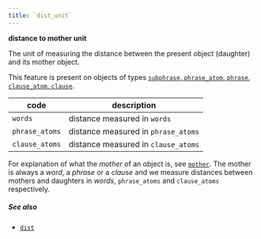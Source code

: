```yaml
---
title: `dist_unit`
---
```


**distance to mother unit**


The unit of measuring the distance between the present object (daughter) and its mother object.

This feature is present on objects of types
[`subphrase`, `phrase_atom`, `phrase`, `clause_atom`, `clause`](otype.md).

code|description
---|---
`words`       |distance measured in `words`
`phrase_atoms`|distance measured in `phrase_atoms`
`clause_atoms`|distance measured in `clause_atoms`

For explanation of what the *mother* of an object is, see [`mother`](mother.md).
The mother is always a *word*, a *phrase* or a *clause* and we measure distances between mothers and daughters in
*words*, `phrase_atoms` and `clause_atoms` respectively.

##### See also

* [`dist`](dist.md)

